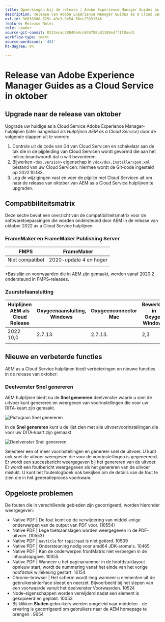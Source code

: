 ```yaml
---
title: Opmerkingen bij de release | Adobe Experience Manager Guides as a Cloud Service, release oktober 2022
description: Release van Adobe Experience Manager Guides as a Cloud Service in oktober
exl-id: 38638080-625c-49c3-9e54-56cc23831546
feature: Release Notes
role: Leader
source-git-commit: 0513ecac38840a4cc649758bd1180edff1f8aed1
workflow-type: tm+mt
source-wordcount: '491'
ht-degree: 0%

---
```


# Release van Adobe Experience Manager Guides as a Cloud Service in oktober

## Upgrade naar de release van oktober

Upgrade uw huidige as a Cloud Service Adobe Experience Manager-hulplijnen (later aangeduid als *Hulplijnen AEM as a Cloud Service*) door de volgende stappen uit te voeren:
1. Controle uit de code van Git van Cloud Servicen en schakelaar aan de tak die in de pijpleiding van Cloud Servicen wordt gevormd die aan het milieu beantwoordt dat u wilt bevorderen.
1. Bijwerken `<dox.version>` eigenschap in `/dox/dox.installer/pom.xml` bestand van uw Cloud Servicen: hiermee wordt de Git-code ingesteld op 2022.10.183.
1. Leg de wijzigingen vast en voer de pijplijn met Cloud Servicen uit om naar de release van oktober van AEM as a Cloud Service hulplijnen te upgraden.

## Compatibiliteitsmatrix

Deze sectie bevat een overzicht van de compatibiliteitsmatrix voor de softwaretoepassingen die worden ondersteund door AEM in de release van oktober 2022 as a Cloud Service hulplijnen.

### FrameMaker en FrameMaker Publishing Server

| FMPS | FrameMaker |
| --- | --- |
| Niet compatibel | 2020-update 4 en hoger |
| | |

*Basislijn en voorwaarden die in AEM zijn gemaakt, worden vanaf 2020.2 ondersteund in FMPS-releases.

### Zuurstofaansluiting

| Hulplijnen AEM als Cloud Release | Oxygeenaansluiting, Windows | Oxygeenconnector Mac | Bewerken in Oxygen Windows | Bewerken in Oxygen Mac |
| --- | --- | --- | --- | --- |
| 2022 10,0 | 2.7.13. | 2.7.13. | 2,3 | 2,3 |
|  |  |  |  |


## Nieuwe en verbeterde functies

AEM as a Cloud Service hulplijnen biedt verbeteringen en nieuwe functies in de release van oktober:


### Deelvenster Snel genereren

AEM hulplijnen biedt nu de **Snel genereren** deelvenster waarin u snel de uitvoer kunt genereren en weergeven van voorinstellingen die voor uw DITA-kaart zijn gemaakt.

![Pictogram Snel genereren](assets/quick-generate-icon.png)

In de **Snel genereren** kunt u de lijst zien met alle uitvoervoorinstellingen die voor uw DITA-kaart zijn gemaakt.

![Deelvenster Snel genereren](assets/quick-generate-panel.png)

Selecteer een of meer voorinstellingen en genereer snel de uitvoer. U kunt ook snel de uitvoer weergeven die voor de voorinstellingen is gegenereerd. Er wordt een succesbericht weergegeven bij het genereren van de uitvoer. Er wordt een foutbericht weergegeven als het genereren van de uitvoer mislukt. U kunt het foutenlogboek ook bekijken om de details van de fout te zien die in het generatieproces voorkwam.


## Opgeloste problemen

De fouten die in verschillende gebieden zijn gecorrigeerd, worden hieronder weergegeven:

* Native PDF | De fout komt op de verwijdering van middel-enige onderwerpen van de output van PDF voor. (10554)
* Native PDF | Lege toetsaanslagen worden weergegeven in de PDF-uitvoer. (10553)
* Native PDF | `navtitle` for `topichead` is niet geëerd. 10509
* Native PDF | Ondersteuning nodig voor amd64 JDK-aroma&#39;s. 10465
* Native PDF | Kan de onderwerpen frontMatrix niet verbergen in de inhoudsopgave. 10355
* Native PDF | Wanneer u het paginanummer in de hoofdstuklayout opnieuw start, wordt de nummering vanaf het einde van het vorige hoofdstuk willekeurig gestart. 10154
* Chrome-browser | Het scherm wordt leeg wanneer u elementen uit de gebruikersinterface sleept en neerzet. Bijvoorbeeld bij het slepen van een voorwaarde vanuit het deelvenster Voorwaarden. 10524
* Node-eigenschappen worden verwijderd nadat een element is gekopieerd en geplakt. 10053
* Bij klikken  **Sluiten** gebruikers werden omgeleid naar middelen - de ervaring is gecorrigeerd om gebruikers naar de AEM homepage te brengen . 9654
